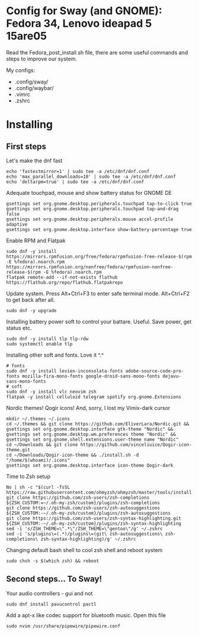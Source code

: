 # Config for Sway (and GNOME): Fedora 34, Lenovo ideapad 5 15are05

Read the Fedora_post_install.sh file, there are some useful commands and steps to improve our system.

My configs:
- .config/sway/
- .config/waybar/
- .vimrc
- .zshrc

# Installing
## First steps
Let's make the dnf fast
~~~
echo 'fastestmirror=1' | sudo tee -a /etc/dnf/dnf.conf
echo 'max_parallel_downloads=10' | sudo tee -a /etc/dnf/dnf.conf
echo 'deltarpm=true' | sudo tee -a /etc/dnf/dnf.conf
~~~
Adequate touchpad, mouse and show battery status for GNOME DE
~~~
gsettings set org.gnome.desktop.peripherals.touchpad tap-to-click true
gsettings set org.gnome.desktop.peripherals.touchpad tap-and-drag false
gsettings set org.gnome.desktop.peripherals.mouse accel-profile adaptive
gsettings set org.gnome.desktop.interface show-battery-percentage true
~~~
Enable RPM and Flatpak
~~~
sudo dnf -y install https://mirrors.rpmfusion.org/free/fedora/rpmfusion-free-release-$(rpm -E %fedora).noarch.rpm https://mirrors.rpmfusion.org/nonfree/fedora/rpmfusion-nonfree-release-$(rpm -E %fedora).noarch.rpm
flatpak remote-add --if-not-exists flathub https://flathub.org/repo/flathub.flatpakrepo
~~~
Update system. Press Alt+Ctrl+F3 to enter safe terminal mode. Alt+Ctrl+F2 to get back after all. 
~~~
sudo dnf -y upgrade
~~~
Installing battery power soft to control your battare. Useful. Save power, get status etc.
~~~
sudo dnf -y install tlp tlp-rdw
sudo systemctl enable tlp
~~~
Installing other soft and fonts. Love it ^.^
~~~
# fonts
sudo dnf -y install levien-inconsolata-fonts adobe-source-code-pro-fonts mozilla-fira-mono-fonts google-droid-sans-mono-fonts dejavu-sans-mono-fonts
# soft
sudo dnf -y install vlc neovim zsh
flatpak -y install celluloid telegram spotify org.gnome.Extensions
~~~
Nordic themes! Qogir icons! And, sorry, I lost my Vimix-dark cursor
~~~
mkdir ~/.themes ~/.icons
cd ~/.themes && git clone https://github.com/EliverLara/Nordic.git && gsettings set org.gnome.desktop.interface gtk-theme "Nordic" && gsettings set org.gnome.desktop.wm.preferences theme "Nordic" && gsettings set org.gnome.shell.extensions.user-theme name "Nordic"
cd ~/Downloads && git clone https://github.com/vinceliuice/Qogir-icon-theme.git
cd ~/Downloads/Qogir-icon-theme && ./install.sh -d "/home/$(whoami)/.icons"
gsettings set org.gnome.desktop.interface icon-theme Qogir-dark
~~~
Time to Zsh setup
~~~
No | sh -c "$(curl -fsSL https://raw.githubusercontent.com/ohmyzsh/ohmyzsh/master/tools/install.sh)"
git clone https://github.com/zsh-users/zsh-completions ${ZSH_CUSTOM:=~/.oh-my-zsh/custom}/plugins/zsh-completions
git clone https://github.com/zsh-users/zsh-autosuggestions ${ZSH_CUSTOM:-~/.oh-my-zsh/custom}/plugins/zsh-autosuggestions
git clone https://github.com/zsh-users/zsh-syntax-highlighting.git ${ZSH_CUSTOM:-~/.oh-my-zsh/custom}/plugins/zsh-syntax-highlighting
sed -i 's/ZSH_THEME=\".*\"/ZSH_THEME=\"gentoo\"/g' ~/.zshrc
sed -i 's/plugins\=(.*)/plugins\=(git\ zsh-autosuggestions\ zsh-completions\ zsh-syntax-highlighting)/g' ~/.zshrc
~~~
Changing default bash shell to cool zsh shell and reboot system
~~~
sudo chsh -s $(which zsh) && reboot
~~~
## Second steps... To Sway!
Your audio controllers - gui and not
~~~
sudo dnf install pavucontrol pactl
~~~
Add a apt-x like codec support for bluetooth music. Open this file
```
sudo nvim /usr/share/pipewire/pipewire.conf
```

